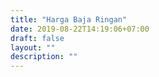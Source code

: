 ```yaml
---
title: "Harga Baja Ringan"
date: 2019-08-22T14:19:06+07:00
draft: false
layout: ""
description: ""
---
```


